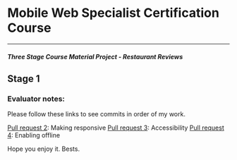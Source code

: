 # Mobile Web Specialist Certification Course
---
#### _Three Stage Course Material Project - Restaurant Reviews_

## Stage 1

### Evaluator notes:
Please follow these links to see commits in order of my work.

[Pull request 2](https://github.com/raveesh-me/mws-restaurant-stage-1/pull/2): Making responsive
[Pull request 3](https://github.com/raveesh-me/mws-restaurant-stage-1/pull/3): Accessibility
[Pull request 4](https://github.com/raveesh-me/mws-restaurant-stage-1/pull/4): Enabling offline

Hope you enjoy it.
Bests.

